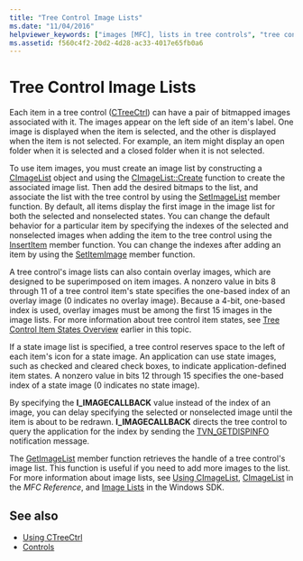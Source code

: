 ```yaml
---
title: "Tree Control Image Lists"
ms.date: "11/04/2016"
helpviewer_keywords: ["images [MFC], lists in tree controls", "tree controls [MFC], image lists", "CTreeCtrl class [MFC], image lists"]
ms.assetid: f560c4f2-20d2-4d28-ac33-4017e65fb0a6
---
```

# Tree Control Image Lists

Each item in a tree control ([CTreeCtrl](../mfc/reference/ctreectrl-class.md)) can have a pair of bitmapped images associated with it. The images appear on the left side of an item's label. One image is displayed when the item is selected, and the other is displayed when the item is not selected. For example, an item might display an open folder when it is selected and a closed folder when it is not selected.

To use item images, you must create an image list by constructing a [CImageList](../mfc/reference/cimagelist-class.md) object and using the [CImageList::Create](../mfc/reference/cimagelist-class.md#create) function to create the associated image list. Then add the desired bitmaps to the list, and associate the list with the tree control by using the [SetImageList](../mfc/reference/ctreectrl-class.md#setimagelist) member function. By default, all items display the first image in the image list for both the selected and nonselected states. You can change the default behavior for a particular item by specifying the indexes of the selected and nonselected images when adding the item to the tree control using the [InsertItem](../mfc/reference/ctreectrl-class.md#insertitem) member function. You can change the indexes after adding an item by using the [SetItemImage](../mfc/reference/ctreectrl-class.md#setitemimage) member function.

A tree control's image lists can also contain overlay images, which are designed to be superimposed on item images. A nonzero value in bits 8 through 11 of a tree control item's state specifies the one-based index of an overlay image (0 indicates no overlay image). Because a 4-bit, one-based index is used, overlay images must be among the first 15 images in the image lists. For more information about tree control item states, see [Tree Control Item States Overview](../mfc/tree-control-item-states-overview.md) earlier in this topic.

If a state image list is specified, a tree control reserves space to the left of each item's icon for a state image. An application can use state images, such as checked and cleared check boxes, to indicate application-defined item states. A nonzero value in bits 12 through 15 specifies the one-based index of a state image (0 indicates no state image).

By specifying the **I_IMAGECALLBACK** value instead of the index of an image, you can delay specifying the selected or nonselected image until the item is about to be redrawn. **I_IMAGECALLBACK** directs the tree control to query the application for the index by sending the [TVN_GETDISPINFO](/windows/desktop/Controls/tvn-getdispinfo) notification message.

The [GetImageList](../mfc/reference/ctreectrl-class.md#getimagelist) member function retrieves the handle of a tree control's image list. This function is useful if you need to add more images to the list. For more information about image lists, see [Using CImageList](../mfc/using-cimagelist.md), [CImageList](../mfc/reference/cimagelist-class.md) in the *MFC Reference*, and [Image Lists](/windows/desktop/controls/image-lists) in the Windows SDK.

## See also

- [Using CTreeCtrl](../mfc/using-ctreectrl.md)
- [Controls](../mfc/controls-mfc.md)
